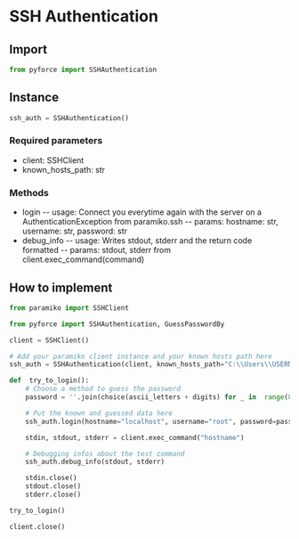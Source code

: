 # SSH Authentication
## Import
```python
from pyforce import SSHAuthentication
```
## Instance
```python
ssh_auth = SSHAuthentication()
```
### Required parameters
- client: SSHClient
- known_hosts_path: str 
### Methods
- login
-- usage: Connect you everytime again with the server on a AuthenticationException from paramiko.ssh
-- params: hostname: str, username: str, password: str
- debug_info
-- usage: Writes stdout, stderr and the return code formatted
-- params: stdout, stderr from client.exec_command(command)

## How to implement
```python
from paramiko import SSHClient

from pyforce import SSHAuthentication, GuessPasswordBy

client = SSHClient()

# Add your paramiko client instance and your known hosts path here
ssh_auth = SSHAuthentication(client, known_hosts_path="C:\\Users\\USERNAME\\.ssh\\known_hosts")

def  try_to_login():
	# Choose a method to guess the password
	password = ''.join(choice(ascii_letters + digits) for _ in  range(8 + 1))

	# Put the known and guessed data here
	ssh_auth.login(hostname="localhost", username="root", password=password)

	stdin, stdout, stderr = client.exec_command("hostname")

	# Debugging infos about the test command
	ssh_auth.debug_info(stdout, stderr)

	stdin.close()
	stdout.close()
	stderr.close()

try_to_login()

client.close()
```